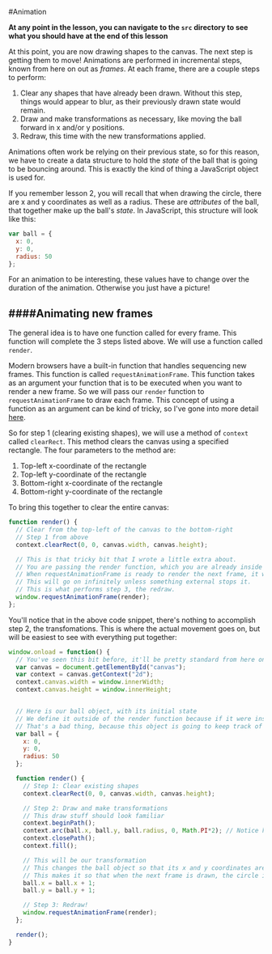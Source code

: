 #Animation

**At any point in the lesson, you can navigate to the `src` directory to see what you should have at the end of this lesson**

At this point, you are now drawing shapes to the canvas. The next step is getting them to move! Animations are performed in incremental steps, known from here on out as *frames*. At each frame, there are a couple steps to perform:

1. Clear any shapes that have already been drawn. Without this step, things would appear to blur, as their previously drawn state would remain.
2. Draw and make transformations as necessary, like moving the ball forward in x and/or y positions.
3. Redraw, this time with the new transformations applied.

Animations often work be relying on their previous state, so for this reason, we have to create a data structure to hold the *state* of the ball that is going to be bouncing around. This is exactly the kind of thing a JavaScript object is used for.

If you remember lesson 2, you will recall that when drawing the circle, there are x and y coordinates as well as a radius. These are *attributes* of the ball, that together make up the ball's *state*. In JavaScript, this structure will look like this:
```javascript
var ball = {
  x: 0,
  y: 0,
  radius: 50
};
```
For an animation to be interesting, these values have to change over the duration of the animation. Otherwise you just have a picture!

####Animating new frames
---
The general idea is to have one function called for every frame. This function will complete the 3 steps listed above. We will use a function called `render`.

Modern browsers have a built-in function that handles sequencing new frames. This function is called `requestAnimationFrame`. This function takes as an argument your function that is to be executed when you want to render a new frame. So we will pass our `render` function to `requestAnimationFrame` to draw each frame. This concept of using a function as an argument can be kind of tricky, so I've gone into more detail [here](https://github.com/bholzer/Bouncing-Ball-Animation-Tutorial/tree/master/lesson_3/first_class.md).

So for step 1 (clearing existing shapes), we will use a method of `context` called `clearRect`. This method clears the canvas using a specified rectangle. The four parameters to the method are:

1. Top-left x-coordinate of the rectangle
2. Top-left y-coordinate of the rectangle
3. Bottom-right x-coordinate of the rectangle
4. Bottom-right y-coordinate of the rectangle

To bring this together to clear the entire canvas:
```javascript
function render() {
  // Clear from the top-left of the canvas to the bottom-right
  // Step 1 from above
  context.clearRect(0, 0, canvas.width, canvas.height);

  // This is that tricky bit that I wrote a little extra about.
  // You are passing the render function, which you are already inside of, to requestAnimationFrame
  // When requestAnimationFrame is ready to render the next frame, it will call the render function, which will then clear the canvas again and request another animation frame.
  // This will go on infinitely unless something external stops it.
  // This is what performs step 3, the redraw.
  window.requestAnimationFrame(render);
};
```

You'll notice that in the above code snippet, there's nothing to accomplish step 2, the transfomations. This is where the actual movement goes on, but will be easiest to see with everything put together:

```javascript
window.onload = function() {
  // You've seen this bit before, it'll be pretty standard from here on out
  var canvas = document.getElementById("canvas");
  var context = canvas.getContext("2d");
  context.canvas.width = window.innerWidth;
  context.canvas.height = window.innerHeight;


  // Here is our ball object, with its initial state
  // We define it outside of the render function because if it were inside of the function, it would reset every time a new frame rendered.
  // That's a bad thing, because this object is going to keep track of the important data!
  var ball = {
    x: 0,
    y: 0,
    radius: 50
  };

  function render() {
    // Step 1: Clear existing shapes
    context.clearRect(0, 0, canvas.width, canvas.height);

    // Step 2: Draw and make transformations
    // This draw stuff should look familiar
    context.beginPath();
    context.arc(ball.x, ball.y, ball.radius, 0, Math.PI*2); // Notice here that the (x,y) coordinates come from the ball object
    context.closePath();
    context.fill();

    // This will be our transformation
    // This changes the ball object so that its x and y coordinates are now one more than they were before
    // This makes it so that when the next frame is drawn, the circle is drawn in a new position
    ball.x = ball.x + 1;
    ball.y = ball.y + 1;

    // Step 3: Redraw!
    window.requestAnimationFrame(render);
  };

  render();
}
```






